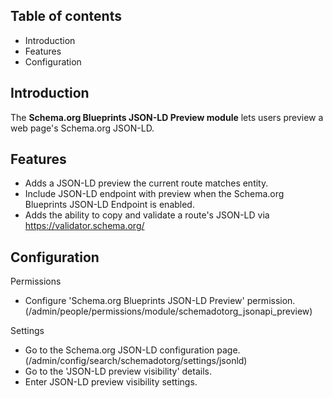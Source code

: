 Table of contents
-----------------

* Introduction
* Features
* Configuration


Introduction
------------

The **Schema.org Blueprints JSON-LD Preview module** lets users preview a web page's
Schema.org JSON-LD.


Features
--------

- Adds a JSON-LD preview the current route matches entity.
- Include JSON-LD endpoint with preview when the Schema.org Blueprints JSON-LD 
  Endpoint is enabled. 
- Adds the ability to copy and validate a route's JSON-LD via
  https://validator.schema.org/  

  
Configuration
-------------

Permissions

- Configure 'Schema.org Blueprints JSON-LD Preview' permission.  
  (/admin/people/permissions/module/schemadotorg\_jsonapi\_preview)

Settings

- Go to the Schema.org JSON-LD configuration page.  
  (/admin/config/search/schemadotorg/settings/jsonld)
- Go to the 'JSON-LD preview visibility' details.
- Enter JSON-LD preview visibility settings.
